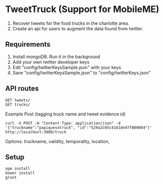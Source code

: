 TweetTruck (Support for MobileME)
==========

1. Recover tweets for the food trucks in the charlotte area. 
2. Create an api for users to augment the data found from twitter.    

Requirements
--
1. Install mongoDB. Run it in the background
2. Add your own twitter developer keys 
3. Edit "config/twitterKeysSample.json" with your keys
4. Save "config/twitterKeysSample.json" to "config/twitterKeys.json"

API routes
---
    GET tweets/
    GET trucks/

Example Post (tagging truck name and tweet evidence id)

    curl -X POST -H "Content-Type: application/json" -d '{"truckname":"papiquesotruck", "id":"529a2c05c4161de97f000004"}' http://localhost:3000/truck

Options: truckname, validity, temporality, location, 

Setup
---
    npm install
    bower install
    grunt
    
